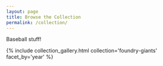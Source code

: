 ```yaml
---
layout: page
title: Browse the Collection
permalink: /collection/
---
```


Baseball stuff!


{% include collection_gallery.html collection='foundry-giants' facet_by='year' %}
